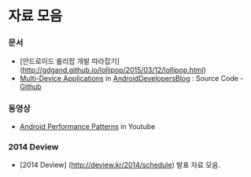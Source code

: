 # 자료 모음
### 문서
* [안드로이드 롤리팝 개발 따라잡기] (http://gdgand.github.io/lollipop/2015/03/12/lollipop.html)
* [Multi-Device Applications](http://android-developers.blogspot.kr/2015/03/a-new-reference-app-for-multi-device.html) in [AndroidDevelopersBlog](http://android-developers.blogspot.kr/) : Source Code - [Github](https://github.com/googlesamples/android-UniversalMusicPlayer?utm_campaign=music-sample-3-15&utm_source=dac&utm_medium=blog)
 
### 동영상
* [Android Performance Patterns](https://www.youtube.com/playlist?list=PLWz5rJ2EKKc9CBxr3BVjPTPoDPLdPIFCE) in Youtube

### 2014 Deview
* [2014 Deview] (http://deview.kr/2014/schedule) 발표 자료 모음.
